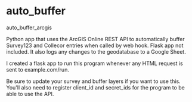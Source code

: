 # auto_buffer
auto_buffer_arcgis

Python app that uses the ArcGIS Online REST API to automatically buffer Survey123 and Collecor entries when called by web hook. Flask app not included.
It also logs any changes to the geodatabase to a Google Sheet.

I created a flask app to run this program whenever any HTML request is sent to example.com/run.

Be sure to update your survey and buffer layers if you want to use this. You'll also need to register client_id and secret_ids for the program to be able to use the API.

